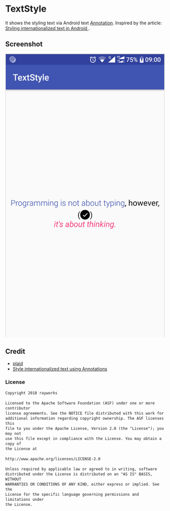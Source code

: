 # TextStyle

It shows the styling text via Android text [Annotation](https://developer.android.google.cn/reference/android/text/Annotation).
Inspired by the article: [Styling internationalized text in Android
](https://medium.com/google-developers/styling-internationalized-text-in-android-f99759fb7b8f).


## Screenshot
![](/text_style.png)

## Credit

* [plaid](https://github.com/nickbutcher/plaid)
* [Style internationalized text using Annotations](https://gist.github.com/florina-muntenescu/08d751d843d55b75061039fee4e97931)


### License


```
Copyright 2018 rayworks

Licensed to the Apache Software Foundation (ASF) under one or more contributor
license agreements. See the NOTICE file distributed with this work for
additional information regarding copyright ownership. The ASF licenses this
file to you under the Apache License, Version 2.0 (the "License"); you may not
use this file except in compliance with the License. You may obtain a copy of
the License at

http://www.apache.org/licenses/LICENSE-2.0

Unless required by applicable law or agreed to in writing, software
distributed under the License is distributed on an "AS IS" BASIS, WITHOUT
WARRANTIES OR CONDITIONS OF ANY KIND, either express or implied. See the
License for the specific language governing permissions and limitations under
the License.
```